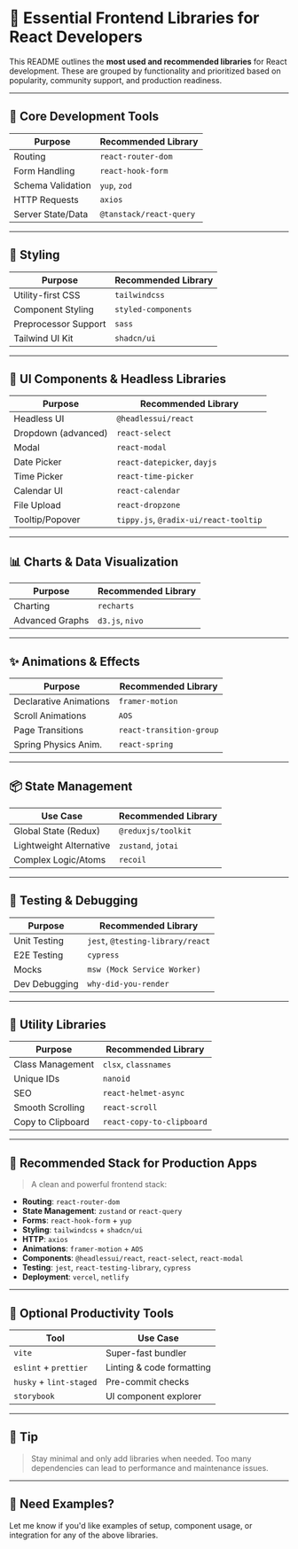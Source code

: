 # 🚀 Essential Frontend Libraries for React Developers

This README outlines the **most used and recommended libraries** for React development. These are grouped by functionality and prioritized based on popularity, community support, and production readiness.

---

## 🔧 Core Development Tools

| Purpose              | Recommended Library         |
|----------------------|-----------------------------|
| Routing              | `react-router-dom`          |
| Form Handling        | `react-hook-form`           |
| Schema Validation    | `yup`, `zod`                |
| HTTP Requests        | `axios`                     |
| Server State/Data    | `@tanstack/react-query`     |

---

## 💅 Styling

| Purpose              | Recommended Library         |
|----------------------|-----------------------------|
| Utility-first CSS    | `tailwindcss`               |
| Component Styling    | `styled-components`         |
| Preprocessor Support | `sass`                      |
| Tailwind UI Kit      | `shadcn/ui`                 |

---

## 🧩 UI Components & Headless Libraries

| Purpose              | Recommended Library         |
|----------------------|-----------------------------|
| Headless UI          | `@headlessui/react`         |
| Dropdown (advanced)  | `react-select`              |
| Modal                | `react-modal`               |
| Date Picker          | `react-datepicker`, `dayjs` |
| Time Picker          | `react-time-picker`         |
| Calendar UI          | `react-calendar`            |
| File Upload          | `react-dropzone`            |
| Tooltip/Popover      | `tippy.js`, `@radix-ui/react-tooltip` |

---

## 📊 Charts & Data Visualization

| Purpose              | Recommended Library         |
|----------------------|-----------------------------|
| Charting             | `recharts`                  |
| Advanced Graphs      | `d3.js`, `nivo`              |

---

## ✨ Animations & Effects

| Purpose              | Recommended Library         |
|----------------------|-----------------------------|
| Declarative Animations | `framer-motion`          |
| Scroll Animations    | `AOS`                       |
| Page Transitions     | `react-transition-group`    |
| Spring Physics Anim. | `react-spring`              |

---

## 📦 State Management

| Use Case              | Recommended Library         |
|------------------------|-----------------------------|
| Global State (Redux)   | `@reduxjs/toolkit`          |
| Lightweight Alternative| `zustand`, `jotai`          |
| Complex Logic/Atoms    | `recoil`                    |

---

## 🧪 Testing & Debugging

| Purpose              | Recommended Library         |
|----------------------|-----------------------------|
| Unit Testing         | `jest`, `@testing-library/react` |
| E2E Testing          | `cypress`                   |
| Mocks                | `msw (Mock Service Worker)` |
| Dev Debugging        | `why-did-you-render`        |

---

## 🧠 Utility Libraries

| Purpose              | Recommended Library         |
|----------------------|-----------------------------|
| Class Management     | `clsx`, `classnames`        |
| Unique IDs           | `nanoid`                    |
| SEO                  | `react-helmet-async`        |
| Smooth Scrolling     | `react-scroll`              |
| Copy to Clipboard    | `react-copy-to-clipboard`   |

---

## 📌 Recommended Stack for Production Apps

> A clean and powerful frontend stack:

- **Routing**: `react-router-dom`
- **State Management**: `zustand` or `react-query`
- **Forms**: `react-hook-form` + `yup`
- **Styling**: `tailwindcss` + `shadcn/ui`
- **HTTP**: `axios`
- **Animations**: `framer-motion` + `AOS`
- **Components**: `@headlessui/react`, `react-select`, `react-modal`
- **Testing**: `jest`, `react-testing-library`, `cypress`
- **Deployment**: `vercel`, `netlify`

---

## 🧾 Optional Productivity Tools

| Tool                  | Use Case                    |
|-----------------------|-----------------------------|
| `vite`                | Super-fast bundler          |
| `eslint` + `prettier` | Linting & code formatting   |
| `husky` + `lint-staged` | Pre-commit checks         |
| `storybook`           | UI component explorer       |

---

## 🧠 Tip

> Stay minimal and only add libraries when needed. Too many dependencies can lead to performance and maintenance issues.

---

## 🧱 Need Examples?

Let me know if you'd like examples of setup, component usage, or integration for any of the above libraries.
